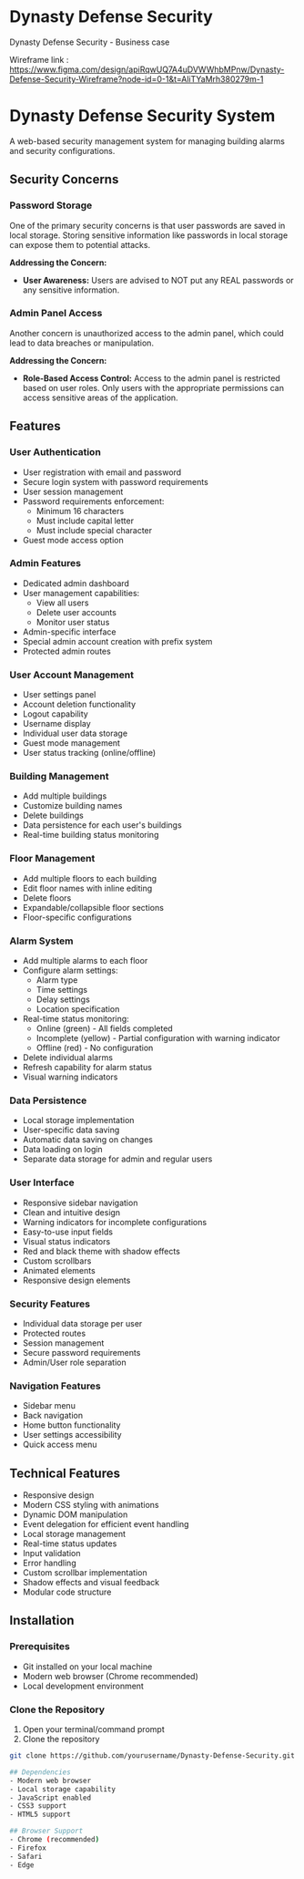 # Dynasty Defense Security
Dynasty Defense Security - Business case

Wireframe link : https://www.figma.com/design/apiRqwUQ7A4uDVWWhbMPnw/Dynasty-Defense-Security-Wireframe?node-id=0-1&t=AliTYaMrh380279m-1

# Dynasty Defense Security System

A web-based security management system for managing building alarms and security configurations.

## Security Concerns

### Password Storage
One of the primary security concerns is that user passwords are saved in local storage. Storing sensitive information like passwords in local storage can expose them to potential attacks.

**Addressing the Concern:**
- **User  Awareness:** Users are advised to NOT put any REAL passwords or any sensitive information.

### Admin Panel Access
Another concern is unauthorized access to the admin panel, which could lead to data breaches or manipulation.

**Addressing the Concern:**
- **Role-Based Access Control:** Access to the admin panel is restricted based on user roles. Only users with the appropriate permissions can access sensitive areas of the application.

## Features

### User Authentication
- User registration with email and password
- Secure login system with password requirements
- User session management
- Password requirements enforcement:
  - Minimum 16 characters
  - Must include capital letter
  - Must include special character
- Guest mode access option

### Admin Features
- Dedicated admin dashboard
- User management capabilities:
  - View all users
  - Delete user accounts
  - Monitor user status
- Admin-specific interface
- Special admin account creation with prefix system
- Protected admin routes

### User Account Management
- User settings panel
- Account deletion functionality
- Logout capability
- Username display
- Individual user data storage
- Guest mode management
- User status tracking (online/offline)

### Building Management
- Add multiple buildings
- Customize building names
- Delete buildings
- Data persistence for each user's buildings
- Real-time building status monitoring

### Floor Management
- Add multiple floors to each building
- Edit floor names with inline editing
- Delete floors
- Expandable/collapsible floor sections
- Floor-specific configurations

### Alarm System
- Add multiple alarms to each floor
- Configure alarm settings:
  - Alarm type
  - Time settings
  - Delay settings
  - Location specification
- Real-time status monitoring:
  - Online (green) - All fields completed
  - Incomplete (yellow) - Partial configuration with warning indicator
  - Offline (red) - No configuration
- Delete individual alarms
- Refresh capability for alarm status
- Visual warning indicators

### Data Persistence
- Local storage implementation
- User-specific data saving
- Automatic data saving on changes
- Data loading on login
- Separate data storage for admin and regular users

### User Interface
- Responsive sidebar navigation
- Clean and intuitive design
- Warning indicators for incomplete configurations
- Easy-to-use input fields
- Visual status indicators
- Red and black theme with shadow effects
- Custom scrollbars
- Animated elements
- Responsive design elements

### Security Features
- Individual data storage per user
- Protected routes
- Session management
- Secure password requirements
- Admin/User role separation

### Navigation Features
- Sidebar menu
- Back navigation
- Home button functionality
- User settings accessibility
- Quick access menu

## Technical Features
- Responsive design
- Modern CSS styling with animations
- Dynamic DOM manipulation
- Event delegation for efficient event handling
- Local storage management
- Real-time status updates
- Input validation
- Error handling
- Custom scrollbar implementation
- Shadow effects and visual feedback
- Modular code structure

## Installation

### Prerequisites
- Git installed on your local machine
- Modern web browser (Chrome recommended)
- Local development environment

### Clone the Repository
1. Open your terminal/command prompt
2. Clone the repository
```bash
git clone https://github.com/yourusername/Dynasty-Defense-Security.git

## Dependencies
- Modern web browser
- Local storage capability
- JavaScript enabled
- CSS3 support
- HTML5 support

## Browser Support
- Chrome (recommended)
- Firefox
- Safari
- Edge